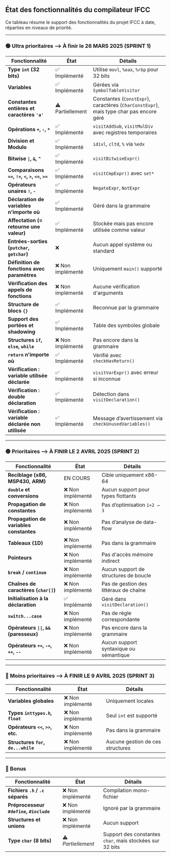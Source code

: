 ## État des fonctionnalités du compilateur IFCC

Ce tableau résume le support des fonctionnalités du projet IFCC à date, réparties en niveaux de priorité.

---

### 🟢 Ultra prioritaires --> À finir le 26 MARS 2025 (SPRINT 1)

| Fonctionnalité | État | Détails |
|----------------|------|---------|
| **Type `int` (32 bits)** | ✅ Implémenté | Utilise `movl`, `%eax`, `%rbp` pour 32 bits |
| **Variables** | ✅ Implémenté | Gérées via `SymbolTableVisitor` |
| **Constantes entières et caractères `'a'`** | ⚠️ Partiellement| Constantes (`ConstExpr`), caractères (`CharConstExpr`), mais type char pas encore géré |
| **Opérations `+`, `-`, `*`** | ✅ Implémenté | `visitAddSub`, `visitMulDiv` avec registres temporaires |
| **Division et Modulo** | ✅ Implémenté | `idivl`, `cltd`, `%` via `%edx` |
| **Bitwise `\|`, `&`, `^`** | ✅ Implémenté | `visitBitwiseExpr()` |
| **Comparaisons `==`, `!=`, `<`, `>`, `<=`, `>=`** | ✅ Implémenté | `visitCmpExpr()` avec `set*` |
| **Opérateurs unaires `!`, `-`** | ✅ Implémenté | `NegateExpr`, `NotExpr` |
| **Déclaration de variables n'importe où** | ✅ Implémenté | Géré dans la grammaire |
| **Affectation (= retourne une valeur)** | ✅ Implémenté | Stockée mais pas encore utilisée comme valeur |
| **Entrées-sorties (`putchar`, `getchar`)** | ❌ | Aucun appel système ou standard |
| **Définition de fonctions avec paramètres** | ❌ Non implémenté | Uniquement `main()` supporté |
| **Vérification des appels de fonctions** | ❌ Non implémenté | Aucune vérification d'arguments |
| **Structure de blocs `{}`** | ✅ Implémenté | Reconnue par la grammaire |
| **Support des portées et shadowing** | ✅ Implémenté | Table des symboles globale |
| **Structures `if`, `else`, `while`** | ❌ Non implémenté | Pas encore dans la grammaire |
| **`return` n'importe où** | ✅ Implémenté | Vérifié avec `checkHasReturn()` |
| **Vérification : variable utilisée déclarée** | ✅ Implémenté | `visitVarExpr()` avec erreur si inconnue |
| **Vérification : double déclaration** | ✅ Implémenté | Détection dans `visitDeclaration()` |
| **Vérification : variable déclarée non utilisée** | ✅ Implémenté | Message d’avertissement via `checkUnusedVariables()` |

---

### 🟡 Prioritaires --> À FINIR LE 2 AVRIL 2025 (SPRINT 2)

| Fonctionnalité | État | Détails |
|----------------|------|---------|
| **Reciblage (x86, MSP430, ARM)** | EN COURS | Cible uniquement x86-64 |
| **`double` et conversions** | ❌ Non implémenté | Aucun support pour types flottants |
| **Propagation de constantes** | ❌ Non implémenté | Pas d’optimisation `1+2 → 3` |
| **Propagation de variables constantes** | ❌ Non implémenté | Pas d’analyse de data-flow |
| **Tableaux (1D)** | ❌ Non implémenté | Pas dans la grammaire |
| **Pointeurs** | ❌ Non implémenté | Pas d'accès mémoire indirect |
| **`break` / `continue`** | ❌ Non implémenté | Aucun support de structures de boucle |
| **Chaînes de caractères (`char[]`)** | ❌ Non implémenté | Pas de gestion des littéraux de chaîne |
| **Initialisation à la déclaration** | ✅ Implémenté | Géré dans `visitDeclaration()` |
| **`switch...case`** | ❌ Non implémenté | Pas de règle correspondante |
| **Opérateurs `\|\|`, `&&` (paresseux)** | ❌ Non implémenté | Pas encore dans la grammaire |
| **Opérateurs `+=`, `-=`, `++`, `--`** | ❌ Non implémenté | Aucun support syntaxique ou sémantique |

---

### 🔵 Moins prioritaires --> À FINIR LE 9 AVRIL 2025 (SPRINT 3)

| Fonctionnalité | État | Détails |
|----------------|------|---------|
| **Variables globales** | ❌ Non implémenté | Uniquement locales |
| **Types `inttypes.h`, `float`** | ❌ Non implémenté | Seul `int` est supporté |
| **Opérateurs `<<`, `>>`, etc.** | ❌ Non implémenté | Pas dans la grammaire |
| **Structures `for`, `do...while`** | ❌ Non implémenté | Aucune gestion de ces structures |

---

### 🌟 Bonus

| Fonctionnalité | État | Détails |
|----------------|------|---------|
| **Fichiers `.h` / `.c` séparés** | ❌ Non implémenté | Compilation mono-fichier |
| **Préprocesseur `#define`, `#include`** | ❌ Non implémenté | Ignoré par la grammaire |
| **Structures et unions** | ❌ Non implémenté | Aucun support |
| **Type `char` (8 bits)** | ⚠️ *Partiellement* | Support des constantes `char`, mais stockées sur 32 bits |


